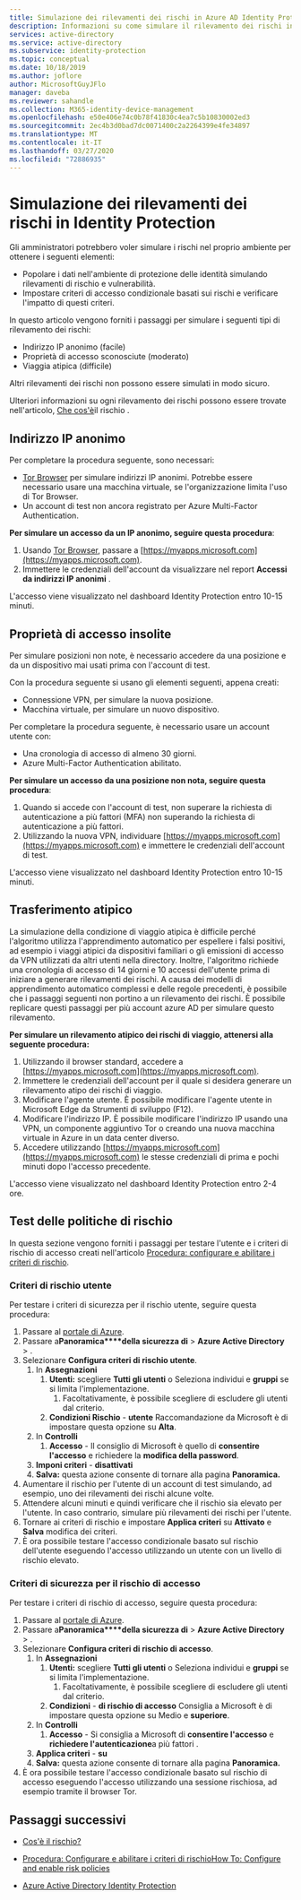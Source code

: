 ```yaml
---
title: Simulazione dei rilevamenti dei rischi in Azure AD Identity Protection
description: Informazioni su come simulare il rilevamento dei rischi in Identity Protection
services: active-directory
ms.service: active-directory
ms.subservice: identity-protection
ms.topic: conceptual
ms.date: 10/18/2019
ms.author: joflore
author: MicrosoftGuyJFlo
manager: daveba
ms.reviewer: sahandle
ms.collection: M365-identity-device-management
ms.openlocfilehash: e50e406e74c0b78f41830c4ea7c5b10830002ed3
ms.sourcegitcommit: 2ec4b3d0bad7dc0071400c2a2264399e4fe34897
ms.translationtype: MT
ms.contentlocale: it-IT
ms.lasthandoff: 03/27/2020
ms.locfileid: "72886935"
---
```

# <a name="simulating-risk-detections-in-identity-protection"></a>Simulazione dei rilevamenti dei rischi in Identity Protection

Gli amministratori potrebbero voler simulare i rischi nel proprio ambiente per ottenere i seguenti elementi:

- Popolare i dati nell'ambiente di protezione delle identità simulando rilevamenti di rischio e vulnerabilità.
- Impostare criteri di accesso condizionale basati sui rischi e verificare l'impatto di questi criteri.

In questo articolo vengono forniti i passaggi per simulare i seguenti tipi di rilevamento dei rischi:

- Indirizzo IP anonimo (facile)
- Proprietà di accesso sconosciute (moderato)
- Viaggia atipica (difficile)

Altri rilevamenti dei rischi non possono essere simulati in modo sicuro.

Ulteriori informazioni su ogni rilevamento dei rischi possono essere trovate nell'articolo, [Che cos'è](concept-identity-protection-risks.md)il rischio .

## <a name="anonymous-ip-address"></a>Indirizzo IP anonimo

Per completare la procedura seguente, sono necessari:

- [Tor Browser](https://www.torproject.org/projects/torbrowser.html.en) per simulare indirizzi IP anonimi. Potrebbe essere necessario usare una macchina virtuale, se l'organizzazione limita l'uso di Tor Browser.
- Un account di test non ancora registrato per Azure Multi-Factor Authentication.

**Per simulare un accesso da un IP anonimo, seguire questa procedura**:

1. Usando [Tor Browser](https://www.torproject.org/projects/torbrowser.html.en), passare a [https://myapps.microsoft.com](https://myapps.microsoft.com).   
2. Immettere le credenziali dell'account da visualizzare nel report **Accessi da indirizzi IP anonimi** .

L'accesso viene visualizzato nel dashboard Identity Protection entro 10-15 minuti. 

## <a name="unfamiliar-sign-in-properties"></a>Proprietà di accesso insolite

Per simulare posizioni non note, è necessario accedere da una posizione e da un dispositivo mai usati prima con l'account di test.

Con la procedura seguente si usano gli elementi seguenti, appena creati:

- Connessione VPN, per simulare la nuova posizione.
- Macchina virtuale, per simulare un nuovo dispositivo.

Per completare la procedura seguente, è necessario usare un account utente con:

- Una cronologia di accesso di almeno 30 giorni.
- Azure Multi-Factor Authentication abilitato.

**Per simulare un accesso da una posizione non nota, seguire questa procedura**:

1. Quando si accede con l'account di test, non superare la richiesta di autenticazione a più fattori (MFA) non superando la richiesta di autenticazione a più fattori.
2. Utilizzando la nuova VPN, individuare [https://myapps.microsoft.com](https://myapps.microsoft.com) e immettere le credenziali dell'account di test.

L'accesso viene visualizzato nel dashboard Identity Protection entro 10-15 minuti.

## <a name="atypical-travel"></a>Trasferimento atipico

La simulazione della condizione di viaggio atipica è difficile perché l'algoritmo utilizza l'apprendimento automatico per espellere i falsi positivi, ad esempio i viaggi atipici da dispositivi familiari o gli emissioni di accesso da VPN utilizzati da altri utenti nella directory. Inoltre, l'algoritmo richiede una cronologia di accesso di 14 giorni e 10 accessi dell'utente prima di iniziare a generare rilevamenti dei rischi. A causa dei modelli di apprendimento automatico complessi e delle regole precedenti, è possibile che i passaggi seguenti non portino a un rilevamento dei rischi. È possibile replicare questi passaggi per più account azure AD per simulare questo rilevamento.

**Per simulare un rilevamento atipico dei rischi di viaggio, attenersi alla seguente procedura:**

1. Utilizzando il browser standard, accedere a [https://myapps.microsoft.com](https://myapps.microsoft.com).  
2. Immettere le credenziali dell'account per il quale si desidera generare un rilevamento atipo dei rischi di viaggio.
3. Modificare l'agente utente. È possibile modificare l'agente utente in Microsoft Edge da Strumenti di sviluppo (F12).
4. Modificare l'indirizzo IP. È possibile modificare l'indirizzo IP usando una VPN, un componente aggiuntivo Tor o creando una nuova macchina virtuale in Azure in un data center diverso.
5. Accedere utilizzando [https://myapps.microsoft.com](https://myapps.microsoft.com) le stesse credenziali di prima e pochi minuti dopo l'accesso precedente.

L'accesso viene visualizzato nel dashboard Identity Protection entro 2-4 ore.

## <a name="testing-risk-policies"></a>Test delle politiche di rischio

In questa sezione vengono forniti i passaggi per testare l'utente e i criteri di rischio di accesso creati nell'articolo [Procedura: configurare e abilitare i criteri di rischio](howto-identity-protection-configure-risk-policies.md).

### <a name="user-risk-policy"></a>Criteri di rischio utente

Per testare i criteri di sicurezza per il rischio utente, seguire questa procedura:

1. Passare al [portale di Azure](https://portal.azure.com).
1. Passare a**Panoramica****della sicurezza di** >  **Azure Active Directory** > .
1. Selezionare **Configura criteri di rischio utente**.
   1. In **Assegnazioni**
      1. **Utenti:** scegliere **Tutti gli utenti** o Seleziona individui e **gruppi** se si limita l'implementazione.
         1. Facoltativamente, è possibile scegliere di escludere gli utenti dal criterio.
      1. **Condizioni Rischio** - **utente** Raccomandazione da Microsoft è di impostare questa opzione su **Alta**.
   1. In **Controlli**
      1. **Accesso** - Il consiglio di Microsoft è quello di **consentire l'accesso** e richiedere la **modifica della password**.
   1. **Imponi criteri** - **disattivati**
   1. **Salva:** questa azione consente di tornare alla pagina **Panoramica.**
1. Aumentare il rischio per l'utente di un account di test simulando, ad esempio, uno dei rilevamenti dei rischi alcune volte.
1. Attendere alcuni minuti e quindi verificare che il rischio sia elevato per l'utente. In caso contrario, simulare più rilevamenti dei rischi per l'utente.
1. Tornare ai criteri di rischio e impostare **Applica criteri** su **Attivato** e **Salva** modifica dei criteri.
1. È ora possibile testare l'accesso condizionale basato sul rischio dell'utente eseguendo l'accesso utilizzando un utente con un livello di rischio elevato.

### <a name="sign-in-risk-security-policy"></a>Criteri di sicurezza per il rischio di accesso

Per testare i criteri di rischio di accesso, seguire questa procedura:

1. Passare al [portale di Azure](https://portal.azure.com).
1. Passare a**Panoramica****della sicurezza di** >  **Azure Active Directory** > .
1. Selezionare **Configura criteri di rischio di accesso**.
   1. In **Assegnazioni**
      1. **Utenti:** scegliere **Tutti gli utenti** o Seleziona individui e **gruppi** se si limita l'implementazione.
         1. Facoltativamente, è possibile scegliere di escludere gli utenti dal criterio.
      1. **Condizioni** - **di rischio di accesso** Consiglia a Microsoft è di impostare questa opzione su Medio e **superiore**.
   1. In **Controlli**
      1. **Accesso** - Si consiglia a Microsoft di **consentire l'accesso** e **richiedere l'autenticazione**a più fattori .
   1. **Applica criteri** - **su**
   1. **Salva:** questa azione consente di tornare alla pagina **Panoramica.**
1. È ora possibile testare l'accesso condizionale basato sul rischio di accesso eseguendo l'accesso utilizzando una sessione rischiosa, ad esempio tramite il browser Tor. 

## <a name="next-steps"></a>Passaggi successivi

- [Cos'è il rischio?](concept-identity-protection-risks.md)

- [Procedura: Configurare e abilitare i criteri di rischioHow To: Configure and enable risk policies](howto-identity-protection-configure-risk-policies.md)

- [Azure Active Directory Identity Protection](overview-identity-protection.md)

